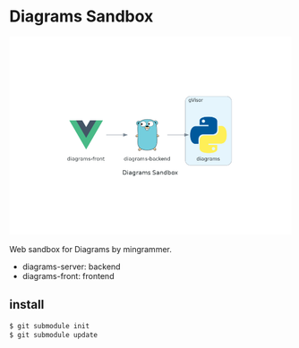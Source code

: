 # Diagrams Sandbox

![Diagrams Sandbox](img/diagrams-sandbox.png)

Web sandbox for Diagrams by mingrammer.

* diagrams-server: backend
* diagrams-front: frontend

## install

    $ git submodule init
    $ git submodule update
